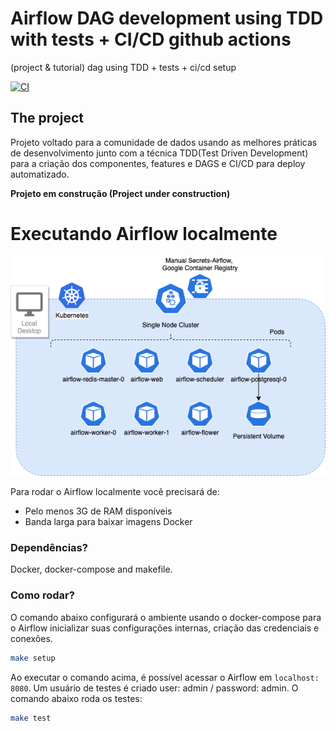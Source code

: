 # Airflow DAG development using TDD with tests + CI/CD github actions
(project &amp; tutorial) dag using TDD + tests + ci/cd setup

[![CI](https://github.com/paulosdchaves/airflow-tdd-ci-workflow/workflows/CI/badge.svg?branch=master)](https://github.com/paulosdchaves/airflow-tdd-ci-workflow/actions?query=workflow:CI)

## The project

Projeto voltado para a comunidade de dados usando as melhores práticas de desenvolvimento junto com a técnica TDD(Test Driven Development) para a criação dos componentes, features e DAGS e CI/CD para deploy automatizado.

**Projeto em construção (Project under construction)**

# Executando Airflow localmente

![local_desktop_airflow.png](/docs/local_desktop_airflow.png)

Para rodar o Airflow localmente você precisará de:

- Pelo menos 3G de RAM disponíveis
- Banda larga para baixar imagens Docker

### Dependências?
Docker, docker-compose and makefile.

### Como rodar?

O comando abaixo configurará o ambiente usando o docker-compose para o Airflow inicializar suas configurações internas, criação das credenciais e conexões.
```bash
make setup
```
Ao executar o comando acima, é possível acessar o Airflow em `localhost: 8080`. 
Um usuário de testes é criado user: admin / password: admin.
O comando abaixo roda os testes:
```bash
make test
```